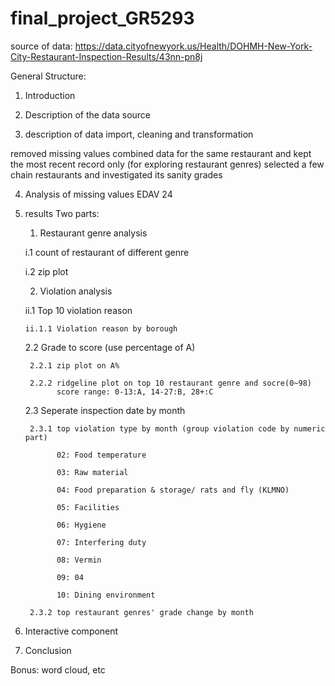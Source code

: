 # final_project_GR5293

source of data: https://data.cityofnewyork.us/Health/DOHMH-New-York-City-Restaurant-Inspection-Results/43nn-pn8j

General Structure:

1. Introduction

2. Description of the data source

3. description of data import, cleaning and transformation

  removed missing values
  combined data for the same restaurant and kept the most recent record only (for exploring restaurant genres)
  selected a few chain restaurants and investigated its sanity grades
  
4. Analysis of missing values
    EDAV 24
5. results
  Two parts:
    1. Restaurant genre analysis
      
      i.1 count of restaurant of different genre
      
      i.2 zip plot

    2. Violation analysis
      
      ii.1 Top 10 violation reason
       
       ii.1.1 Violation reason by borough
      
      2.2 Grade to score (use percentage of A) 
        
        2.2.1 zip plot on A%
        
        2.2.2 ridgeline plot on top 10 restaurant genre and socre(0~98)
              score range: 0-13:A, 14-27:B, 28+:C
      
      2.3 Seperate inspection date by month
        
        2.3.1 top violation type by month (group violation code by numeric part)
              
              02: Food temperature
              
              03: Raw material
              
              04: Food preparation & storage/ rats and fly (KLMNO)
              
              05: Facilities 
              
              06: Hygiene
              
              07: Interfering duty
              
              08: Vermin
              
              09: 04
              
              10: Dining environment
        
        2.3.2 top restaurant genres' grade change by month


6. Interactive component

7. Conclusion

Bonus: word cloud, etc
